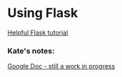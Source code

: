# Using Flask
[Helpful Flask tutorial](http://www.tutorialspoint.com/flask)

### Kate's notes: 
[Google Doc - still a work in progress](https://goo.gl/YRrbwm)
